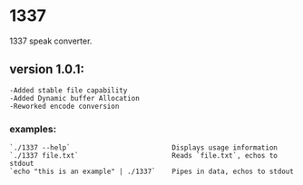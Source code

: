 # 1337
1337 speak converter.

## version 1.0.1:
	-Added stable file capability
	-Added Dynamic buffer Allocation
	-Reworked encode conversion

### examples:
	`./1337 --help` 						Displays usage information
	`./1337 file.txt`						Reads `file.txt`, echos to stdout
	`echo "this is an example" | ./1337` 	Pipes in data, echos to stdout
